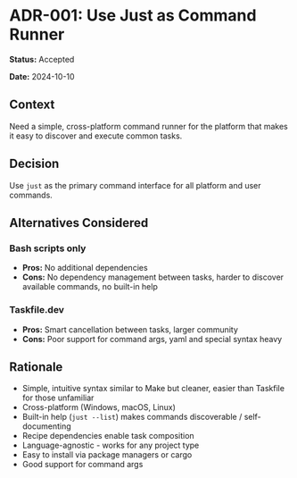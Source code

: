 # ADR-001: Use Just as Command Runner

**Status:** Accepted

**Date:** 2024-10-10

## Context

Need a simple, cross-platform command runner for the platform that makes it easy to discover and execute common tasks.

## Decision

Use `just` as the primary command interface for all platform and user commands.

## Alternatives Considered

### Bash scripts only

- **Pros:** No additional dependencies
- **Cons:** No dependency management between tasks, harder to discover available commands, no built-in help

### Taskfile.dev

- **Pros:** Smart cancellation between tasks, larger community
- **Cons:** Poor support for command args, yaml and special syntax heavy

## Rationale

- Simple, intuitive syntax similar to Make but cleaner, easier than Taskfile for those unfamiliar
- Cross-platform (Windows, macOS, Linux)
- Built-in help (`just --list`) makes commands discoverable / self-documenting
- Recipe dependencies enable task composition
- Language-agnostic - works for any project type
- Easy to install via package managers or cargo
- Good support for command args
